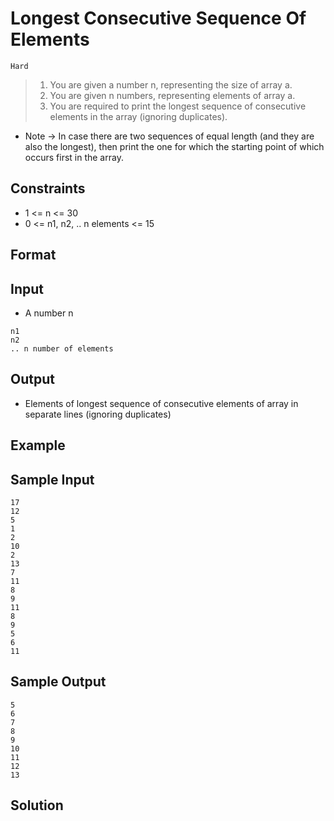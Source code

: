 # Longest Consecutive Sequence Of Elements

`Hard`

> 1. You are given a number n, representing the size of array a.
> 2. You are given n numbers, representing elements of array a.
> 3. You are required to print the longest sequence of consecutive elements in the array (ignoring duplicates).

- Note -> In case there are two sequences of equal length (and they are also the longest), then print the one for which the starting point of which occurs first in the array.

## Constraints

- 1 <= n <= 30
- 0 <= n1, n2, .. n elements <= 15

## Format

## Input

- A number n

```
n1
n2
.. n number of elements
```

## Output

- Elements of longest sequence of consecutive elements of array in separate lines (ignoring duplicates)

## Example

## Sample Input

```
17
12
5
1
2
10
2
13
7
11
8
9
11
8
9
5
6
11
```

## Sample Output

```
5
6
7
8
9
10
11
12
13
```

## Solution

```java

```
